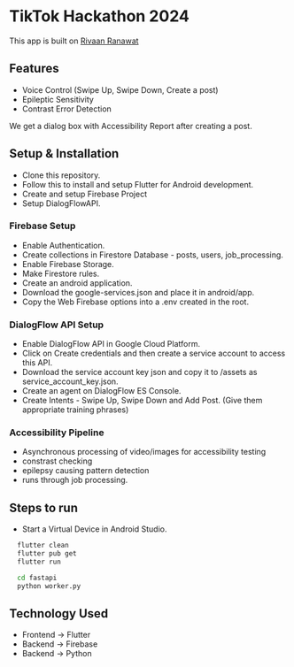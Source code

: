 # TikTok Hackathon 2024

This app is built on [Rivaan Ranawat](https://github.com/RivaanRanawat/instagram-flutter-clone)

## Features
- Voice Control (Swipe Up, Swipe Down, Create a post)
- Epileptic Sensitivity
- Contrast Error Detection

We get a dialog box with Accessibility Report after creating a post. 

## Setup & Installation
- Clone this repository.
- Follow this to install and setup Flutter for Android development.
- Create and setup Firebase Project
- Setup DialogFlowAPI.

### Firebase Setup
- Enable Authentication.
- Create collections in Firestore Database - posts, users, job_processing.
- Enable Firebase Storage.
- Make Firestore rules.
- Create an android application.
- Download the google-services.json and place it in android/app.
- Copy the Web Firebase options into a .env created in the root.

### DialogFlow API Setup
- Enable DialogFlow API in Google Cloud Platform.
- Click on Create credentials and then create a service account to access this API.
- Download the service account key json and copy it to /assets as service_account_key.json.
- Create an agent on DialogFlow ES Console.
- Create Intents - Swipe Up, Swipe Down and Add Post. (Give them appropriate training phrases)

### Accessibility Pipeline
- Asynchronous processing of video/images for accessibility testing
- constrast checking
- epilepsy causing pattern detection
- runs through job processing.

## Steps to run
- Start a Virtual Device in Android Studio.
```bash
  flutter clean
  flutter pub get
  flutter run

  cd fastapi
  python worker.py
```

## Technology Used
- Frontend -> Flutter
- Backend -> Firebase
- Backend -> Python

